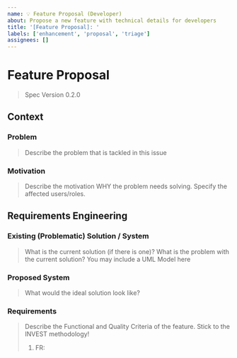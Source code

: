 ```yaml
---
name: 💡 Feature Proposal (Developer)
about: Propose a new feature with technical details for developers
title: '[Feature Proposal]: '
labels: ['enhancement', 'proposal', 'triage']
assignees: []
---
```


# Feature Proposal

> Spec Version 0.2.0

## Context

### Problem

> Describe the problem that is tackled in this issue

### Motivation

> Describe the motivation WHY the problem needs solving. Specify the affected users/roles.

## Requirements Engineering

### Existing (Problematic) Solution / System

> What is the current solution (if there is one)? What is the problem with the current solution? You
> may include a UML Model here

### Proposed System

> What would the ideal solution look like?

### Requirements

> Describe the Functional and Quality Criteria of the feature. Stick to the INVEST methodology!
>
> 1. FR: <Title>: <Description>
> 1. QC: <FURPS+ Category>: <Title>: <Description>

## Analysis

### Analysis Object Model

> What are the involved Analysis Objects?

### Dynamic Behavior

> Include dynamic models (Activity Diagram, State Chart Diagram, Communication Diagram) here to
> outline the dynamic nature of the PROBLEM

## System Architecture

### Subsystem Decomposition

> Show the involved subsystems and their interfaces. Make sure to describe the APIs that you
> add/change in detail. Model the DTOs you intend to (re)use or change!

### Persistent Data Management

> Describe the Database changes you intend to make. Outline new configuration options you plan to
> introduce Describe all other data persistence mechanisms you may use.

### Access Control / Security Aspects

> Describe the access control considerations for your feature

### Other Design Decisions

> Potential topics to discuss here include: WebSockets, testing strategies.

## UI/UX Design

> Screenshots of the final UI mockups (mandatory): Please include screenshots to provide a clear and
> persistent visual reference of the design. Link to the design mockup (optional): Additionally, you
> may include a link to the live design mockup (e.g., Figma, Sketch) for a more interactive view.
> Note that this link is supplementary and should not replace the required screenshots.

---

**Note**: This is a technical proposal intended for developer discussion. For simpler feature
requests, please use the "Feature Request" template instead.
